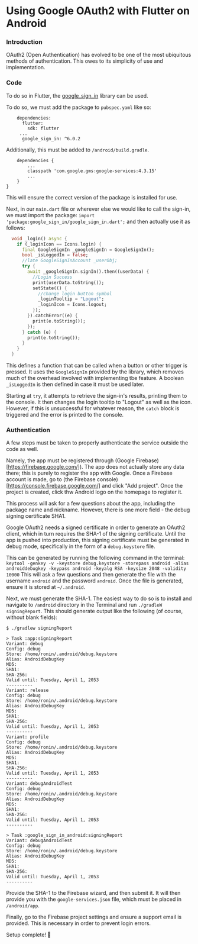 # Using Google OAuth2 with Flutter on Android
### Introduction
OAuth2 (Open Authentication) has evolved to be one of the most ubiquitous methods of authentication. This owes to its simplicity of use and implementation.

### Code
To do so in Flutter, the [google_sign_in](https://pub.dev/packages/google_sign_in) library can be used.

To do so, we must add the package to `pubspec.yaml` like so:
```
    dependencies:
      flutter:
        sdk: flutter
     ...
      google_sign_in: ^6.0.2
```
Additionally, this must be added to `/android/build.gradle`.
```
    dependencies {
        ...
        classpath 'com.google.gms:google-services:4.3.15'
        ...
    }
}
```
This will ensure the correct version of the package is installed for use.

Next, in our `main.dart` file or wherever else we would like to call the sign-in, we must import the package:
`import 'package:google_sign_in/google_sign_in.dart';`
and then actually use it as follows:
```dart
  void _login() async {
    if (_loginIcon == Icons.login) {
      final GoogleSignIn _googleSignIn = GoogleSignIn();
      bool _isLoggedIn = false;
      //late GoogleSignInAccount _userObj;
      try {
        await _googleSignIn.signIn().then((userData) {
          //Login Success
          print(userData.toString());
          setState(() {
            //change login button symbol
            _loginTooltip = "Logout";
            _loginIcon = Icons.logout;
          });
        }).catchError((e) {
          print(e.toString());
        });
      } catch (e) {
        print(e.toString());
      }
    }
  }
```

This defines a function that can be called when a button or other trigger is pressed. It uses the `GoogleSignIn` provided by the library, which removes much of the overhead involved with implementing tbe feature. A boolean `_isLoggedIn` is then defined in case it must be used later.

Starting at `try`, it attempts to retrieve the sign-in's results, printing them to the console. It then changes the login tooltip to "Logout" as well as the icon. However, if this is unsuccessful for whatever reason, the `catch` block is triggered and the error is printed to the console.

### Authentication
A few steps must be taken to properly authenticate the service outside the code as well.

Namely, the app must be registered through (Google Firebase)[https://firebase.google.com/]). The app does not actually store any data there; this is purely to register the app with Google. Once a Firebase account is made, go to (the Firebase console)[https://console.firebase.google.com/] and click "Add project". Once the project is created, click thw Android logo on the homepage to register it. 

This process will ask for a few questions about the app, including the package name and nickname. However, there is one more field - the debug signing certificate SHA1.

Google OAuth2 needs a signed certificate in order to generate an OAuth2 client, which in turn requires the SHA-1 of the signing certificate. Until the app is pushed into production, this signing certificate must be generated in debug mode, specifically in the form of a `debug.keystore` file.

This can be generated by running the following command in the terminal:
`keytool -genkey -v -keystore debug.keystore -storepass android -alias androiddebugkey -keypass android -keyalg RSA -keysize 2048 -validity 10000`
This will ask a few questions and then generate the file with the username `android` and the password `android`. Once the file is generated, ensure it is stored at `~/.android`.

Next, we must generate the SHA-1. The easiest way to do so is to install and navigate to `/android` directory in the Terminal and run `./gradleW signingReport`. This should generate output like the following (of course, without blank fields):

```
$ ./gradlew signingReport 

> Task :app:signingReport
Variant: debug
Config: debug
Store: /home/ronin/.android/debug.keystore
Alias: AndroidDebugKey
MD5: 
SHA1: 
SHA-256: 
Valid until: Tuesday, April 1, 2053
----------
Variant: release
Config: debug
Store: /home/ronin/.android/debug.keystore
Alias: AndroidDebugKey
MD5: 
SHA1: 
SHA-256: 
Valid until: Tuesday, April 1, 2053
----------
Variant: profile
Config: debug
Store: /home/ronin/.android/debug.keystore
Alias: AndroidDebugKey
MD5: 
SHA1: 
SHA-256: 
Valid until: Tuesday, April 1, 2053
----------
Variant: debugAndroidTest
Config: debug
Store: /home/ronin/.android/debug.keystore
Alias: AndroidDebugKey
MD5: 
SHA1: 
SHA-256: 
Valid until: Tuesday, April 1, 2053
----------

> Task :google_sign_in_android:signingReport
Variant: debugAndroidTest
Config: debug
Store: /home/ronin/.android/debug.keystore
Alias: AndroidDebugKey
MD5: 
SHA1: 
SHA-256: 
Valid until: Tuesday, April 1, 2053
----------
```
Provide the SHA-1 to the Firebase wizard, and then submit it. It will then provide you with the `google-services.json` file, which must be placed in `/android/app`.

Finally, go to the Firebase project settings and ensure a support email is provided. This is necessary in order to prevent login errors.

Setup complete! 🎉
